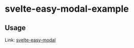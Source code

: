 # svelte-easy-modal-example

## Usage

Link: [svelte-easy-modal](https://github.com/mrwan84/svelte-easy-modal)
